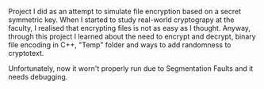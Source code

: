 Project I did as an attempt to simulate file encryption based on a secret symmetric key. When I started to study real-world cryptograpy at the faculty, I realised that encrypting files is not as easy as I thought. Anyway, through this project I learned about the need to encrypt and decrypt, binary file encoding in C++, "Temp" folder and ways to add randomness to cryptotext.

Unfortunately, now it worn't properly run due to Segmentation Faults and it needs debugging.

